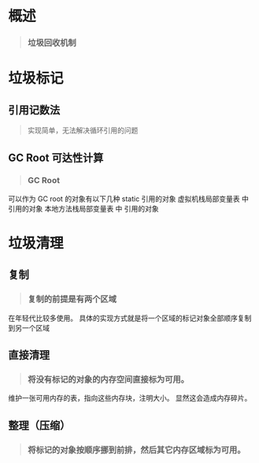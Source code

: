 # 概述
> ### 垃圾回收机制

# 垃圾标记
## 引用记数法
>实现简单，无法解决循环引用的问题

## GC Root 可达性计算
> ### GC Root
可以作为 GC root 的对象有以下几种
static 引用的对象
虚拟机栈局部变量表 中 引用的对象
本地方法栈局部变量表 中 引用的对象

# 垃圾清理
## 复制
> ### 复制的前提是有两个区域
在年轻代比较多使用。
具体的实现方式就是将一个区域的标记对象全部顺序复制到另一个区域


## 直接清理
> ### 将没有标记的对象的内存空间直接标为可用。
维护一张可用内存的表，指向这些内存块，注明大小。
显然这会造成内存碎片。

## 整理（压缩）
> ### 将标记的对象按顺序挪到前排，然后其它内存区域标为可用。
